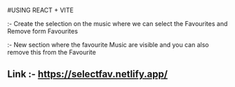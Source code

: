 #USING REACT + VITE

:- Create the selection on the music where we can select the Favourites and Remove form Favourites

:- New section where the favourite Music are visible and you can also remove this from the Favourite


## Link :- https://selectfav.netlify.app/
